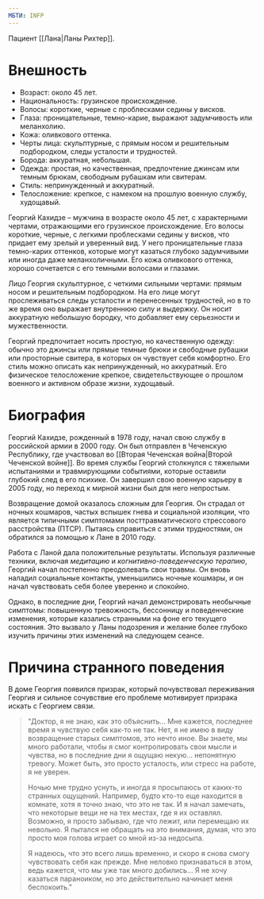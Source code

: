 ```yaml
---
МБТИ: INFP
---
```

Пациент [[Лана|Ланы Рихтер]].

# Внешность

- Возраст: около 45 лет.
- Национальность: грузинское происхождение.
- Волосы: короткие, черные с проблесками седины у висков.
- Глаза: проницательные, темно-карие, выражают задумчивость или меланхолию.
- Кожа: оливкового оттенка.
- Черты лица: скульптурные, с прямым носом и решительным подбородком, следы усталости и трудностей.
- Борода: аккуратная, небольшая.
- Одежда: простая, но качественная, предпочтение джинсам или темным брюкам, свободным рубашкам или свитерам.
- Стиль: непринужденный и аккуратный.
- Телосложение: крепкое, с намеком на прошлую военную службу, худощавый.

Георгий Кахидзе – мужчина в возрасте около 45 лет, с характерными чертами, отражающими его грузинское происхождение. Его волосы короткие, черные, с легкими проблесками седины у висков, что придает ему зрелый и уверенный вид. У него проницательные глаза темно-карих оттенков, которые могут казаться глубоко задумчивыми или иногда даже меланхоличными. Его кожа оливкового оттенка, хорошо сочетается с его темными волосами и глазами.

Лицо Георгия скульптурное, с четкими сильными чертами: прямым носом и решительным подбородком. На его лице могут прослеживаться следы усталости и перенесенных трудностей, но в то же время оно выражает внутреннюю силу и выдержку. Он носит аккуратную небольшую бородку, что добавляет ему серьезности и мужественности.

Георгий предпочитает носить простую, но качественную одежду: обычно это джинсы или прямые темные брюки и свободные рубашки или просторные свитера, в которых он чувствует себя комфортно. Его стиль можно описать как непринужденный, но аккуратный. Его физическое телосложение крепкое, свидетельствующее о прошлом военного и активном образе жизни, худощавый.

# Биография

Георгий Кахидзе, рожденный в 1978 году, начал свою службу в российской армии в 2000 году. Он был отправлен в Чеченскую Республику, где участвовал во [[Вторая Чеченская война|Второй Чеченской войне]]. Во время службы Георгий столкнулся с тяжелыми испытаниями и травмирующими событиями, которые оставили глубокий след в его психике. Он завершил свою военную карьеру в 2005 году, но переход к мирной жизни был для него непростым.

Возвращение домой оказалось сложным для Георгия. Он страдал от ночных кошмаров, частых вспышек гнева и социальной изоляции, что является типичными симптомами посттравматического стрессового расстройства (ПТСР). Пытаясь справиться с этими трудностями, он обратился за помощью к Лане в 2010 году.

Работа с Ланой дала положительные результаты. Используя различные техники, включая *медитацию* и *когнитивно-поведенческую терапию*, Георгий начал постепенно преодолевать свои травмы. Он вновь наладил социальные контакты, уменьшились ночные кошмары, и он начал чувствовать себя более уверенно и спокойно.

Однако, в последние дни, Георгий начал демонстрировать необычные симптомы: повышенную тревожность, бессонницу и поведенческие изменения, которые казались странными на фоне его текущего состояния. Это вызвало у Ланы подозрения и желание более глубоко изучить причины этих изменений на следующем сеансе.

# Причина странного поведения

В доме Георгия появился призрак, который почувствовал переживания Георгия и сильное сочувствие его проблеме мотивирует призрака искать с Георгием связи.

> "Доктор, я не знаю, как это объяснить... Мне кажется, последнее время я чувствую себя как-то не так. Нет, я не имею в виду возвращение старых симптомов, это нечто иное. Вы знаете, мы много работали, чтобы я смог контролировать свои мысли и чувства, но в последние дни я ощущаю некую... непонятную тревогу. Может быть, это просто усталость, или стресс на работе, я не уверен.
> 
> Ночью мне трудно уснуть, и иногда я просыпаюсь от каких-то странных ощущений. Например, будто кто-то еще находится в комнате, хотя я точно знаю, что это не так. И я начал замечать, что некоторые вещи не на тех местах, где я их оставлял. Возможно, я просто забываю, где что лежит, или перемещаю их невольно. Я пытался не обращать на это внимания, думая, что это просто моя голова играет со мной из-за недосыпа.
> 
> Я надеюсь, что это всего лишь временно, и скоро я снова смогу чувствовать себя как прежде. Мне неловко признаваться в этом, ведь кажется, что мы уже так много добились... Я не хочу казаться параноиком, но это действительно начинает меня беспокоить."
